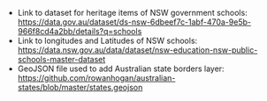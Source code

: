- Link to dataset for heritage items of NSW government schools: https://data.gov.au/dataset/ds-nsw-6dbeef7c-1abf-470a-9e5b-966f8cd4a2bb/details?q=schools
- Link to longitudes and Latitudes of NSW schools: https://data.nsw.gov.au/data/dataset/nsw-education-nsw-public-schools-master-dataset 
- GeoJSON file used to add Australian state borders layer: https://github.com/rowanhogan/australian-states/blob/master/states.geojson

